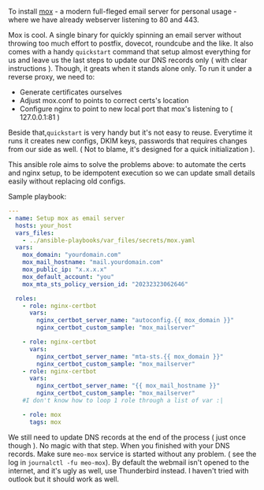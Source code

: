 To install [mox](https://github.com/mjl-/mox) - a modern full-fleged email server for personal usage - where we have already webserver listening to 80 and 443.

Mox is cool. A single binary for quickly spinning an email server without throwing too much effort to postfix, dovecot, roundcube and the like. 
It also comes with a handy `quickstart` command that setup almost everything for us and leave us the last steps to update our DNS records only ( with clear instructions ). 
Though, it greats when it stands alone only. To run it under a reverse proxy, we need to:
- Generate certificates ourselves
- Adjust mox.conf to points to correct certs's location
- Configure nginx to point to new local port that mox's listening to ( 127.0.0.1:81 )

Beside that,`quickstart` is very handy but it's not easy to reuse. Everytime it runs it creates new configs, DKIM keys, passwords that requires changes from our side as well. ( Not to blame, it's designed for a quick initialization ).

This ansible role aims to solve the problems above: to automate the certs and nginx setup, to be idempotent execution so we can update small details easily without replacing old configs. 

Sample playbook:
```yaml
---
- name: Setup mox as email server
  hosts: your_host 
  vars_files: 
    - ../ansible-playbooks/var_files/secrets/mox.yaml
  vars:
    mox_domain: "yourdomain.com"
    mox_mail_hostname: "mail.yourdomain.com"
    mox_public_ip: "x.x.x.x"
    mox_default_account: "you"
    mox_mta_sts_policy_version_id: "20232323062646"

  roles: 
    - role: nginx-certbot 
      vars:
        nginx_certbot_server_name: "autoconfig.{{ mox_domain }}"
        nginx_certbot_custom_sample: "mox_mailserver"

    - role: nginx-certbot 
      vars:
        nginx_certbot_server_name: "mta-sts.{{ mox_domain }}"
        nginx_certbot_custom_sample: "mox_mailserver"
    - role: nginx-certbot 
      vars:
        nginx_certbot_server_name: "{{ mox_mail_hostname }}"
        nginx_certbot_custom_sample: "mox_mailserver"
    #I don't know how to loop 1 role through a list of var :| 

    - role: mox
      tags: mox
```

We still need to update DNS records at the end of the process ( just once though ). No magic with that step. 
When you finished with your DNS records. Make sure `meo-mox` service is started without any problem. ( see the log in `journalctl -fu meo-mox`).
By default the webmail isn't opened to the internet, and it's ugly as well, use Thunderbird instead. I haven't tried with outlook but it should work as well. 